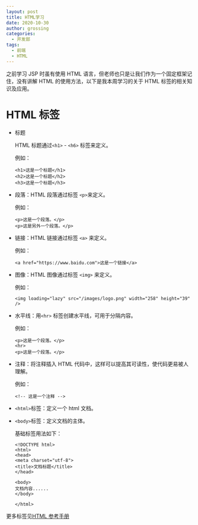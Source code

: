 ```yaml
---
layout: post
title: HTML学习
date: 2020-10-30
author: grossing
categories:
  - 开发部
tags:
  - 前端
  - HTML
---
```


之前学习 JSP 时虽有使用 HTML 语言，但老师也只是让我们作为一个固定框架记住，没有讲解 HTML 的使用方法，以下是我本周学习的关于 HTML 标签的相关知识及应用。

# HTML 标签

- 标题

  HTML 标题通过`<h1>` - `<h6>` 标签来定义。

  例如：

  ```
  <h1>这是一个标题</h1>
  <h2>这是一个标题</h2>
  <h3>这是一个标题</h3>
  ```

- 段落：HTML 段落通过标签 `<p>`来定义。

  例如：

  ```
  <p>这是一个段落。</p>
  <p>这是另外一个段落。</p>
  ```

- 链接：HTML 链接通过标签 `<a>` 来定义。

  例如：

  ```
  <a href="https://www.baidu.com">这是一个链接</a>
  ```

- 图像：HTML 图像通过标签 `<img>` 来定义。

  例如：

  ```
  <img loading="lazy" src="/images/logo.png" width="258" height="39" />
  ```

- 水平线：用`<hr>` 标签创建水平线，可用于分隔内容。

  例如：

  ```
  <p>这是一个段落。</p>
  <hr>
  <p>这是一个段落。</p>
  ```

- 注释：将注释插入 HTML 代码中，这样可以提高其可读性，使代码更易被人理解。

  例如：

  ```
  <!-- 这是一个注释 -->
  ```

- `<html>`标签：定义一个 html 文档。

- `<body>`标签：定义文档的主体。

  基础标签用法如下：

  ```
  <!DOCTYPE html>
  <html>
  <head>
  <meta charset="utf-8">
  <title>文档标题</title>
  </head>

  <body>
  文档内容......
  </body>

  </html>
  ```

更多标签见[HTML 参考手册](https://www.runoob.com/tags/ref-byfunc.html)
